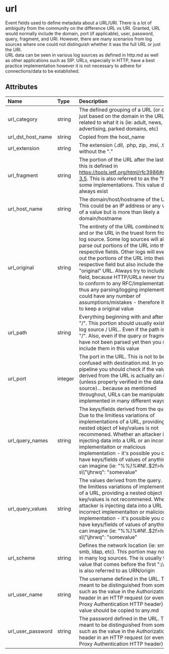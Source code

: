 # url

Event fields used to define metadata about a URL/URI. There is a lot of ambiguity from the community on the difference URL vs URI. Granted, URL would normally include the domain, port (if applicable), user, password, query, fragment, and URI.
However, there are many scenarios from log sources where one could not distinguish whether it was the full URL or just the URI.<br>
URL data can be seen in various log sources as defined in http.md as well as other applications such as SIP. URLs, especially in HTTP, have a best practice implementation however it is not necessary to adhere for connections/data to be established.

## Attributes

| Name | Type | Description | Sample Value |
|:---|:---|:---|:---|
 | url_category | string | The defined grouping of a URL (or could be just based on the domain in the URL) related to what it is (ie: adult, news, advertising, parked domains, etc) | ```Search Engines``` |
 | url_dst_host_name | string | Copied from the host_name | ```google.com``` |
 | url_extension | string | The extension (.dll, .php, zip, .msi, .txt, etc) without the "." | ```php``` |
 | url_fragment | string | The portion of the URL after the last "#", this is defined in https://tools.ietf.org/html/rfc3986#section-3.5. This is also referred to as the "hash" in some implementations. This value does not always exist | ```````` |
 | url_host_name | string | The domain/host/hostname of the URL. This could be an IP address or any variation of a value but is more than likely a domain/hostname | ```google.com``` |
 | url_original | string | The entirety of the URL combined together and or the URL in the truest form from the log source. Some log sources will already parse out portions of the URL into their respective fields. Other logs will even parse out the portions of the URL into their respective field but also include the "original" URL. Always try to include this field, because HTTP/URLs never truly have to conform to any RFC/implementation and thus any parsing/logging implementation could have any number of assumptions/mistakes - therefore it is best to keep a original value | ```ftp://BigwheelPassword:BigwheelBobUser@google.com:8088/common/Current/client/search/greatsearch.php?hash=215696fc36392ca70f89228b98060afb%20processname=example.exe#gid=l1k4h``` |
 | url_path | string | Everything beginning with and after the first "/". This portion should usually exist in the log source / URL.. Even if the path is just "/". Also, even if the query or fragment have not been parsed yet then you still include them in this value | ```````` |
 | url_port | integer | The port in the URL. This is not to be confused with destination.md. In your ETL pipeline you should check if the value derived from the URL is actually an integer (unless properly verified in the data source)... because as mentioned throughout, URLs can be manipulated/mis-implemented in many different ways | ```8088``` |
 | url_query_names | string | The keys/fields derived from the query. Due to the limitless variations of implementations of a URL, providing a nested object of key/values is not recommened. Whether an attacker is injecting data into a URL or an incorrect implementaiton or malicious implementation - it's possible you could have keys/fields of values of anything you can imagine (ie: "%*%)%*#Nf..$2f>hr..n fa.fa s\\\\\"\\jhrwq": "somevalue" | ```[ "hash" , "processname" ]``` |
 | url_query_values | string | The values derived from the query. Due to the limitless variations of implementations of a URL, providing a nested object of key/values is not recommened. Whether an attacker is injecting data into a URL or an incorrect implementaiton or malicious implementation - it's possible you could have keys/fields of values of anything you can imagine (ie: "%*%)%*#Nf..$2f>hr..n fa.fa s\\\\\"\\jhrwq": "somevalue" | ```[ "215696fc36392ca70f89228b98060afb", "example.exe" ]``` |
 | url_scheme | string | Defines the network location (ie: smtp, ftp, smb, ldap, etc). This portion may not exist in many log sources. The is usually the value that comes before the first "://". This is also referred to as URN/origin | ```ftp``` |
 | url_user_name | string | The username defined in the URL. This is meant to be distinguished from something such as the value in the Authorization header in an HTTP request (or even the Proxy Authentication HTTP header). This value should be copied to any.md | ```BigwheelBobUser``` |
 | url_user_password | string | The password defined in the URL. This is meant to be distinguished from something such as the value in the Authorization header in an HTTP request (or even the Proxy Authentication HTTP header) | ```BigwheelPassword``` |
